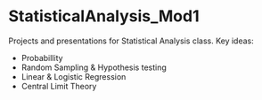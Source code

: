 # StatisticalAnalysis_Mod1

Projects and presentations for Statistical Analysis class. 
Key ideas: 
- Probabillity
- Random Sampling & Hypothesis testing
- Linear & Logistic Regression
- Central Limit Theory 
